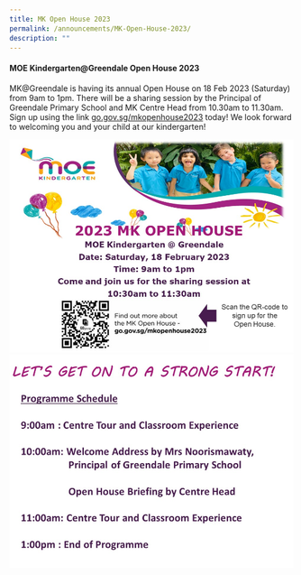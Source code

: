 ```yaml
---
title: MK Open House 2023
permalink: /announcements/MK-Open-House-2023/
description: ""
---
```




#### MOE Kindergarten@Greendale Open House 2023

MK@Greendale is having its annual Open House on 18 Feb 2023 (Saturday) from 9am to 1pm.  There will be a sharing session by the Principal of Greendale Primary School and MK Centre Head from 10.30am to 11.30am.  Sign up using the link  [go.gov.sg/mkopenhouse2023](go.gov.sg/mkopenhouse2023) today! We look forward to welcoming you and your child at our kindergarten!

![](/images/MK@Greendale/MK%20Open%20House%201.jpg)
![](/images/MK@Greendale/MK%20Open%20House%202.jpg)